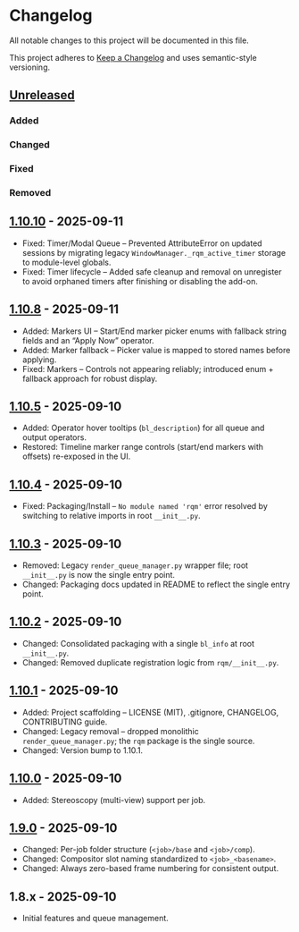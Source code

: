 # Changelog

All notable changes to this project will be documented in this file.

This project adheres to [Keep a Changelog](https://keepachangelog.com/en/1.1.0/) and uses semantic-style versioning.

## [Unreleased]

### Added

### Changed

### Fixed

### Removed

## [1.10.10] - 2025-09-11

- Fixed: Timer/Modal Queue – Prevented AttributeError on updated sessions by migrating legacy `WindowManager._rqm_active_timer` storage to module-level globals.
- Fixed: Timer lifecycle – Added safe cleanup and removal on unregister to avoid orphaned timers after finishing or disabling the add-on.

## [1.10.8] - 2025-09-11

- Added: Markers UI – Start/End marker picker enums with fallback string fields and an “Apply Now” operator.
- Added: Marker fallback – Picker value is mapped to stored names before applying.
- Fixed: Markers – Controls not appearing reliably; introduced enum + fallback approach for robust display.

## [1.10.5] - 2025-09-10

- Added: Operator hover tooltips (`bl_description`) for all queue and output operators.
- Restored: Timeline marker range controls (start/end markers with offsets) re-exposed in the UI.

## [1.10.4] - 2025-09-10

- Fixed: Packaging/Install – `No module named 'rqm'` error resolved by switching to relative imports in root `__init__.py`.

## [1.10.3] - 2025-09-10

- Removed: Legacy `render_queue_manager.py` wrapper file; root `__init__.py` is now the single entry point.
- Changed: Packaging docs updated in README to reflect the single entry point.

## [1.10.2] - 2025-09-10

- Changed: Consolidated packaging with a single `bl_info` at root `__init__.py`.
- Changed: Removed duplicate registration logic from `rqm/__init__.py`.

## [1.10.1] - 2025-09-10

- Added: Project scaffolding – LICENSE (MIT), .gitignore, CHANGELOG, CONTRIBUTING guide.
- Changed: Legacy removal – dropped monolithic `render_queue_manager.py`; the `rqm` package is the single source.
- Changed: Version bump to 1.10.1.

## [1.10.0] - 2025-09-10

- Added: Stereoscopy (multi-view) support per job.

## [1.9.0] - 2025-09-10

- Changed: Per-job folder structure (`<job>/base` and `<job>/comp`).
- Changed: Compositor slot naming standardized to `<job>_<basename>`.
- Changed: Always zero-based frame numbering for consistent output.

## 1.8.x - 2025-09-10

- Initial features and queue management.

[Unreleased]: https://github.com/AbTrax/Render-Queue-Manager/compare/v1.10.10...HEAD
[1.10.10]: https://github.com/AbTrax/Render-Queue-Manager/compare/v1.10.8...v1.10.10
[1.10.8]: https://github.com/AbTrax/Render-Queue-Manager/compare/v1.10.5...v1.10.8
[1.10.5]: https://github.com/AbTrax/Render-Queue-Manager/compare/v1.10.4...v1.10.5
[1.10.4]: https://github.com/AbTrax/Render-Queue-Manager/compare/v1.10.3...v1.10.4
[1.10.3]: https://github.com/AbTrax/Render-Queue-Manager/compare/v1.10.2...v1.10.3
[1.10.2]: https://github.com/AbTrax/Render-Queue-Manager/compare/v1.10.1...v1.10.2
[1.10.1]: https://github.com/AbTrax/Render-Queue-Manager/compare/v1.10.0...v1.10.1
[1.10.0]: https://github.com/AbTrax/Render-Queue-Manager/compare/v1.9.0...v1.10.0
[1.9.0]: https://github.com/AbTrax/Render-Queue-Manager/compare/v1.8.0...v1.9.0
